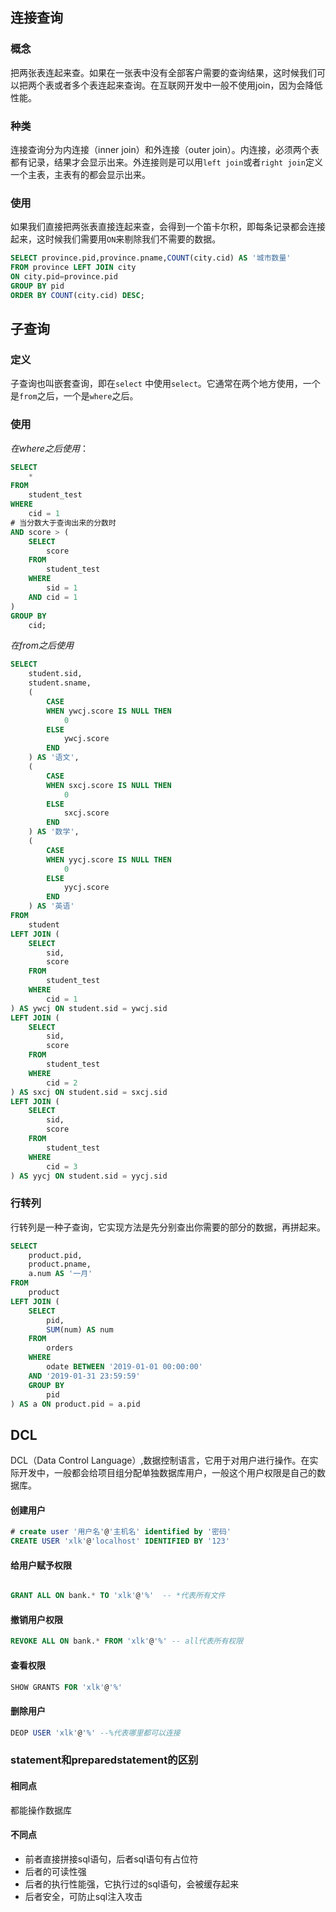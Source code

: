 ## 连接查询

### 概念

把两张表连起来查。如果在一张表中没有全部客户需要的查询结果，这时候我们可以把两个表或者多个表连起来查询。在互联网开发中一般不使用join，因为会降低性能。

### 种类

连接查询分为内连接（inner join）和外连接（outer join）。内连接，必须两个表都有记录，结果才会显示出来。外连接则是可以用`left join`或者`right join`定义一个主表，主表有的都会显示出来。

### 使用

如果我们直接把两张表直接连起来查，会得到一个笛卡尔积，即每条记录都会连接起来，这时候我们需要用`ON`来剔除我们不需要的数据。

```sql
SELECT province.pid,province.pname,COUNT(city.cid) AS '城市数量'
FROM province LEFT JOIN city 
ON city.pid=province.pid
GROUP BY pid
ORDER BY COUNT(city.cid) DESC;
```

## 子查询

### 定义

子查询也叫嵌套查询，即在`select` 中使用`select`。它通常在两个地方使用，一个是`from`之后，一个是`where`之后。

### 使用

*在where之后使用*：

```sql
SELECT
	*
FROM
	student_test
WHERE
	cid = 1
# 当分数大于查询出来的分数时
AND score > (
	SELECT
		score
	FROM
		student_test
	WHERE
		sid = 1
	AND cid = 1
)
GROUP BY
	cid;
```

*在from之后使用*

```sql
SELECT
	student.sid,
	student.sname,
	(
		CASE
		WHEN ywcj.score IS NULL THEN
			0
		ELSE
			ywcj.score
		END
	) AS '语文',
	(
		CASE
		WHEN sxcj.score IS NULL THEN
			0
		ELSE
			sxcj.score
		END
	) AS '数学',
	(
		CASE
		WHEN yycj.score IS NULL THEN
			0
		ELSE
			yycj.score
		END
	) AS '英语'
FROM
	student
LEFT JOIN (
	SELECT
		sid,
		score
	FROM
		student_test
	WHERE
		cid = 1
) AS ywcj ON student.sid = ywcj.sid
LEFT JOIN (
	SELECT
		sid,
		score
	FROM
		student_test
	WHERE
		cid = 2
) AS sxcj ON student.sid = sxcj.sid
LEFT JOIN (
	SELECT
		sid,
		score
	FROM
		student_test
	WHERE
		cid = 3
) AS yycj ON student.sid = yycj.sid
```

### 行转列

行转列是一种子查询，它实现方法是先分别查出你需要的部分的数据，再拼起来。

```sql
SELECT
	product.pid,
	product.pname,
	a.num AS '一月'
FROM
	product
LEFT JOIN (
	SELECT
		pid,
		SUM(num) AS num
	FROM
		orders
	WHERE
		odate BETWEEN '2019-01-01 00:00:00'
	AND '2019-01-31 23:59:59'
	GROUP BY
		pid
) AS a ON product.pid = a.pid
```

## DCL

DCL（Data Control Language）,数据控制语言，它用于对用户进行操作。在实际开发中，一般都会给项目组分配单独数据库用户，一般这个用户权限是自己的数据库。

#### 创建用户

```sql
# create user '用户名'@'主机名' identified by '密码'
CREATE USER 'xlk'@'localhost' IDENTIFIED BY '123'
```

#### 给用户赋予权限

```sql

GRANT ALL ON bank.* TO 'xlk'@'%'  -- *代表所有文件
```

#### 撤销用户权限

```sql
REVOKE ALL ON bank.* FROM 'xlk'@'%' -- all代表所有权限
```

#### 查看权限

```sql
SHOW GRANTS FOR 'xlk'@'%'
```



#### 删除用户

```sql
DEOP USER 'xlk'@'%' --%代表哪里都可以连接
```

### statement和preparedstatement的区别

#### 相同点

都能操作数据库

#### 不同点

- 前者直接拼接sql语句，后者sql语句有占位符
- 后者的可读性强
- 后者的执行性能强，它执行过的sql语句，会被缓存起来
- 后者安全，可防止sql注入攻击

